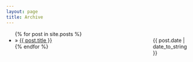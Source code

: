```yaml
---
layout: page
title: Archive
---
```


<!---
{% for post in site.posts %}
  {% capture month %}{{ post.date | date: '%m%Y' }}{% endcapture %}
  {% capture nmonth %}{{ post.next.date | date: '%m%Y' }}{% endcapture %}
    {% if month != nmonth %}
        {{ post.date | date: '%B %Y' }}
    {% endif %}
    <ul>
        <li> <span class="time">{{ post.date | date: "%d/%b" }}</span> &raquo; <a href="{{ post.url }}">{{ post.title }}</a> </li>
    </ul>
{% endfor %}
-->

<ul>
    {% for post in site.posts %}
        <li> <span style="display:inline-block;width:105px;float:right">{{ post.date | date_to_string }}</span> &raquo; <a href="{{ post.url }}">{{ post.title }}</a> </li>
    {% endfor %}
</ul>
